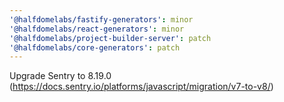 ```yaml
---
'@halfdomelabs/fastify-generators': minor
'@halfdomelabs/react-generators': minor
'@halfdomelabs/project-builder-server': patch
'@halfdomelabs/core-generators': patch
---
```


Upgrade Sentry to 8.19.0 (https://docs.sentry.io/platforms/javascript/migration/v7-to-v8/)
